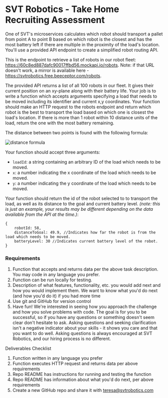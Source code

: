 # SVT Robotics - Take Home Recruiting Assessment

One of SVT's microservices calculates which robot should transport a pallet from point A to point B based on which robot is the closest and has the most battery left if there are multiple in the proximity of the load's location. You'll use a provided API endpoint to create a simplified robot routing API.

This is the endpoint to retrieve a list of robots in our robot fleet: https://60c8ed887dafc90017ffbd56.mockapi.io/robots. Note: if that URL doesn't work, a mirror is available here - https://svtrobotics.free.beeceptor.com/robots.

The provided API returns a list of all 100 robots in our fleet. It gives their current position on an xy-plane along with their battery life. Your job is to write a function which accepts arguments specifying a load that needs to be moved including its identifier and current x,y coordinates. Your function should make an HTTP request to the robots endpoint and return which robot is the best to transport the load based on which one is closest the load's location. If there is more than 1 robot within 10 distance units of the load, return the one with the most battery remaining.

The distance between two points is found with the following formula:

![distance formula](https://user-images.githubusercontent.com/7139741/122107356-f915e300-cde8-11eb-8699-f87b50046350.png)

Your function should accept three arguments:
- `loadId`: a string containing an arbitrary ID of the load which needs to be moved.
- `x`: a number indicating the x coordinate of the load which needs to be moved.
- `y`: a number indicating the y coordinate of the load which needs to be moved.

Your function should return the id of the robot selected to to transport the load, as well as its distance to the goal and current battery level.  _(note: this is just an example, your results may be different depending on the data available from the API at the time.)_:

```
{
    robotId: 58,
    distanceToGoal: 49.9, //Indicates how far the robot is from the load which needs to be moved.
    batteryLevel: 30 //Indicates current battery level of the robot.
}
```

### Requirements

1. Function that accepts and returns data per the above task description. You may code in any language you prefer.
2. Function can be run locally for testing.
3. Description of what features, functionality, etc. you would add next and how you would implement them. We want to know what you'd do next (and how you'd do it) if you had more time
4. Use git and GitHub for version control
5. Have fun! We're interested in seeing how you approach the challenge and how you solve problems with code. The goal is for you to be successful, so if you have any questions or something doesn't seem clear don't hesitate to ask. Asking questions and seeking clarification isn't a negative indicator about your skills - it shows you care and that you want to do well. Asking questions is always encouraged at SVT Robotics, and our hiring process is no different.

Deliverables Checklist

1. Function written in any language you prefer
2. Function executes HTTP request and returns data per above requirements
3. Repo README has instructions for running and testing the function
4. Repo README has information about what you'd do next, per above requirements
5. Create a new GitHub repo and share it with teresa@svtrobotics.com
